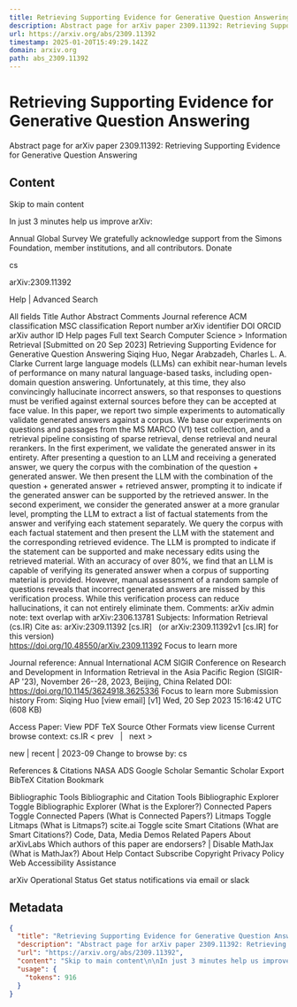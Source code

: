 ```yaml
---
title: Retrieving Supporting Evidence for Generative Question Answering
description: Abstract page for arXiv paper 2309.11392: Retrieving Supporting Evidence for Generative Question Answering
url: https://arxiv.org/abs/2309.11392
timestamp: 2025-01-20T15:49:29.142Z
domain: arxiv.org
path: abs_2309.11392
---
```


# Retrieving Supporting Evidence for Generative Question Answering


Abstract page for arXiv paper 2309.11392: Retrieving Supporting Evidence for Generative Question Answering


## Content

Skip to main content

In just 3 minutes help us improve arXiv:

Annual Global Survey
We gratefully acknowledge support from the Simons Foundation, member institutions, and all contributors.
Donate
>
cs
>
arXiv:2309.11392

Help | Advanced Search

All fields
Title
Author
Abstract
Comments
Journal reference
ACM classification
MSC classification
Report number
arXiv identifier
DOI
ORCID
arXiv author ID
Help pages
Full text
Search
Computer Science > Information Retrieval
[Submitted on 20 Sep 2023]
Retrieving Supporting Evidence for Generative Question Answering
Siqing Huo, Negar Arabzadeh, Charles L. A. Clarke
Current large language models (LLMs) can exhibit near-human levels of performance on many natural language-based tasks, including open-domain question answering. Unfortunately, at this time, they also convincingly hallucinate incorrect answers, so that responses to questions must be verified against external sources before they can be accepted at face value. In this paper, we report two simple experiments to automatically validate generated answers against a corpus. We base our experiments on questions and passages from the MS MARCO (V1) test collection, and a retrieval pipeline consisting of sparse retrieval, dense retrieval and neural rerankers. In the first experiment, we validate the generated answer in its entirety. After presenting a question to an LLM and receiving a generated answer, we query the corpus with the combination of the question + generated answer. We then present the LLM with the combination of the question + generated answer + retrieved answer, prompting it to indicate if the generated answer can be supported by the retrieved answer. In the second experiment, we consider the generated answer at a more granular level, prompting the LLM to extract a list of factual statements from the answer and verifying each statement separately. We query the corpus with each factual statement and then present the LLM with the statement and the corresponding retrieved evidence. The LLM is prompted to indicate if the statement can be supported and make necessary edits using the retrieved material. With an accuracy of over 80%, we find that an LLM is capable of verifying its generated answer when a corpus of supporting material is provided. However, manual assessment of a random sample of questions reveals that incorrect generated answers are missed by this verification process. While this verification process can reduce hallucinations, it can not entirely eliminate them.
Comments:	arXiv admin note: text overlap with arXiv:2306.13781
Subjects:	Information Retrieval (cs.IR)
Cite as:	arXiv:2309.11392 [cs.IR]
 	(or arXiv:2309.11392v1 [cs.IR] for this version)
 	
https://doi.org/10.48550/arXiv.2309.11392
Focus to learn more

Journal reference:	Annual International ACM SIGIR Conference on Research and Development in Information Retrieval in the Asia Pacific Region (SIGIR-AP '23), November 26--28, 2023, Beijing, China
Related DOI:	
https://doi.org/10.1145/3624918.3625336
Focus to learn more
Submission history
From: Siqing Huo [view email]
[v1] Wed, 20 Sep 2023 15:16:42 UTC (608 KB)

Access Paper:
View PDF
TeX Source
Other Formats
view license
Current browse context:
cs.IR
< prev   |   next >

new | recent | 2023-09
Change to browse by:
cs

References & Citations
NASA ADS
Google Scholar
Semantic Scholar
Export BibTeX Citation
Bookmark
 
Bibliographic Tools
Bibliographic and Citation Tools
Bibliographic Explorer Toggle
Bibliographic Explorer (What is the Explorer?)
Connected Papers Toggle
Connected Papers (What is Connected Papers?)
Litmaps Toggle
Litmaps (What is Litmaps?)
scite.ai Toggle
scite Smart Citations (What are Smart Citations?)
Code, Data, Media
Demos
Related Papers
About arXivLabs
Which authors of this paper are endorsers? | Disable MathJax (What is MathJax?)
About
Help
Contact
Subscribe
Copyright
Privacy Policy
Web Accessibility Assistance

arXiv Operational Status 
Get status notifications via email or slack

## Metadata

```json
{
  "title": "Retrieving Supporting Evidence for Generative Question Answering",
  "description": "Abstract page for arXiv paper 2309.11392: Retrieving Supporting Evidence for Generative Question Answering",
  "url": "https://arxiv.org/abs/2309.11392",
  "content": "Skip to main content\n\nIn just 3 minutes help us improve arXiv:\n\nAnnual Global Survey\nWe gratefully acknowledge support from the Simons Foundation, member institutions, and all contributors.\nDonate\n>\ncs\n>\narXiv:2309.11392\n\nHelp | Advanced Search\n\nAll fields\nTitle\nAuthor\nAbstract\nComments\nJournal reference\nACM classification\nMSC classification\nReport number\narXiv identifier\nDOI\nORCID\narXiv author ID\nHelp pages\nFull text\nSearch\nComputer Science > Information Retrieval\n[Submitted on 20 Sep 2023]\nRetrieving Supporting Evidence for Generative Question Answering\nSiqing Huo, Negar Arabzadeh, Charles L. A. Clarke\nCurrent large language models (LLMs) can exhibit near-human levels of performance on many natural language-based tasks, including open-domain question answering. Unfortunately, at this time, they also convincingly hallucinate incorrect answers, so that responses to questions must be verified against external sources before they can be accepted at face value. In this paper, we report two simple experiments to automatically validate generated answers against a corpus. We base our experiments on questions and passages from the MS MARCO (V1) test collection, and a retrieval pipeline consisting of sparse retrieval, dense retrieval and neural rerankers. In the first experiment, we validate the generated answer in its entirety. After presenting a question to an LLM and receiving a generated answer, we query the corpus with the combination of the question + generated answer. We then present the LLM with the combination of the question + generated answer + retrieved answer, prompting it to indicate if the generated answer can be supported by the retrieved answer. In the second experiment, we consider the generated answer at a more granular level, prompting the LLM to extract a list of factual statements from the answer and verifying each statement separately. We query the corpus with each factual statement and then present the LLM with the statement and the corresponding retrieved evidence. The LLM is prompted to indicate if the statement can be supported and make necessary edits using the retrieved material. With an accuracy of over 80%, we find that an LLM is capable of verifying its generated answer when a corpus of supporting material is provided. However, manual assessment of a random sample of questions reveals that incorrect generated answers are missed by this verification process. While this verification process can reduce hallucinations, it can not entirely eliminate them.\nComments:\tarXiv admin note: text overlap with arXiv:2306.13781\nSubjects:\tInformation Retrieval (cs.IR)\nCite as:\tarXiv:2309.11392 [cs.IR]\n \t(or arXiv:2309.11392v1 [cs.IR] for this version)\n \t\nhttps://doi.org/10.48550/arXiv.2309.11392\nFocus to learn more\n\nJournal reference:\tAnnual International ACM SIGIR Conference on Research and Development in Information Retrieval in the Asia Pacific Region (SIGIR-AP '23), November 26--28, 2023, Beijing, China\nRelated DOI:\t\nhttps://doi.org/10.1145/3624918.3625336\nFocus to learn more\nSubmission history\nFrom: Siqing Huo [view email]\n[v1] Wed, 20 Sep 2023 15:16:42 UTC (608 KB)\n\nAccess Paper:\nView PDF\nTeX Source\nOther Formats\nview license\nCurrent browse context:\ncs.IR\n< prev   |   next >\n\nnew | recent | 2023-09\nChange to browse by:\ncs\n\nReferences & Citations\nNASA ADS\nGoogle Scholar\nSemantic Scholar\nExport BibTeX Citation\nBookmark\n \nBibliographic Tools\nBibliographic and Citation Tools\nBibliographic Explorer Toggle\nBibliographic Explorer (What is the Explorer?)\nConnected Papers Toggle\nConnected Papers (What is Connected Papers?)\nLitmaps Toggle\nLitmaps (What is Litmaps?)\nscite.ai Toggle\nscite Smart Citations (What are Smart Citations?)\nCode, Data, Media\nDemos\nRelated Papers\nAbout arXivLabs\nWhich authors of this paper are endorsers? | Disable MathJax (What is MathJax?)\nAbout\nHelp\nContact\nSubscribe\nCopyright\nPrivacy Policy\nWeb Accessibility Assistance\n\narXiv Operational Status \nGet status notifications via email or slack",
  "usage": {
    "tokens": 916
  }
}
```
